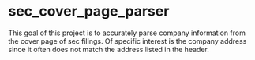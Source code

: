 # sec_cover_page_parser
This goal of this project is to accurately parse company information from the cover page of sec filings. Of specific interest is the company address since it often does not match the address listed in the header.
